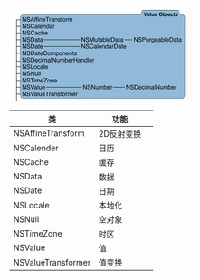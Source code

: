 ![](/assets/API/valueObjects.jpg)

|类 | 功能 |  | 
| -- |-- | -- |
| NSAffineTransform | 2D反射变换 | |
| NSCalender | 日历 | |  
| NSCache| 缓存|
| NSData| 数据 |
| NSDate| 日期  |
| NSLocale| 本地化 |
| NSNull| 空对象 |
| NSTimeZone | 时区 |
| NSValue| 值 |
| NSValueTransformer| 值变换 | 